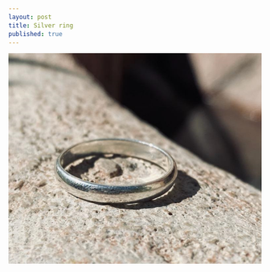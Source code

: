 ```yaml
---
layout: post
title: Silver ring
published: true
---
```

![halfround_silver_8.jpg](/images/jewelry/rings/halfround_silver_8.jpg)
